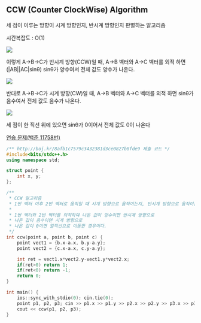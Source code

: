 ## CCW (Counter ClockWise) Algorithm
세 점이 이루는 방향이 시계 방향인지, 반시계 방향인지 판별하는 알고리즘

시간복잡도 : O(1)

![](https://github.com/user-attachments/assets/0a99a5c9-0305-4084-8837-7553e1c7c8a7)

이렇게 A->B->C가 반시계 방향(CCW)일 때, A->B 벡터와 A->C 벡터를 외적 하면 (|AB||AC|sinθ) sinθ가 양수여서 전체 값도 양수가 나온다.

![](https://github.com/user-attachments/assets/216c190b-18c3-4970-9d41-efd914f48026)

반대로 A->B->C가 시계 방향(CW)일 때, A->B 벡터와 A->C 벡터를 외적 하면 sinθ가 음수여서 전체 값도 음수가 나온다.

![](https://github.com/user-attachments/assets/0511f0f1-f73d-4eed-a4ac-1952869dc239)

세 점이 한 직선 위에 있으면 sinθ가 0이어서 전체 값도 0이 나온다

[연습 문제(백준 11758번)](https://www.acmicpc.net/problem/11758)

``` c++
/** http://boj.kr/8afb1c7579c3432381d3ce0827b8fde9 제출 코드 */
#include<bits/stdc++.h>
using namespace std;

struct point {
    int x, y;
};

/** 
 * CCW 알고리즘
 * 1번 벡터 이후 2번 벡터로 움직일 때 시계 방향으로 움직이는지, 반시계 방향으로 움직이는지 구하는 알고리즘
 * 
 * 1번 벡터와 2번 벡터를 외적하여 나온 값이 양수이면 반시계 방향으로
 * 나온 값이 음수이면 시계 방향으로
 * 나온 값이 0이면 일직선으로 이동한 경우이다.
 */
int ccw(point a, point b, point c) {
    point vect1 = {b.x-a.x, b.y-a.y};
    point vect2 = {c.x-a.x, c.y-a.y};

    int ret = vect1.x*vect2.y-vect1.y*vect2.x;
    if(ret>0) return 1;
    if(ret<0) return -1;
    return 0;
}

int main() {
    ios::sync_with_stdio(0); cin.tie(0);
    point p1, p2, p3; cin >> p1.x >> p1.y >> p2.x >> p2.y >> p3.x >> p3.y;
    cout << ccw(p1, p2, p3);
}
```
